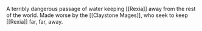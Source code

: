 A terribly dangerous passage of water keeping [[Rexia]] away from the rest of the world. Made worse by the [[Claystone Mages]], who seek to keep [[Rexia]] far, far, away.